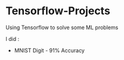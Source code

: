 # Tensorflow-Projects
Using Tensorflow to solve some ML problems

I did : 
* MNIST Digit - 91% Accuracy
